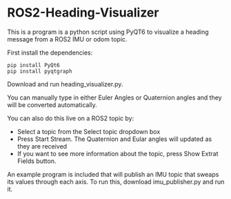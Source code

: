 # ROS2-Heading-Visualizer
This is a program is a python script using PyQT6 to visualize a heading message from a ROS2 IMU or odom topic.

First install the dependencies:

```
pip install PyQt6
pip install pyqtgraph
```

Download and run heading_visualizer.py.

You can manually type in either Euler Angles or Quaternion angles and they will be converted automatically.

You can also do this live on a ROS2 topic by:
  - Select a topic from the Select topic dropdown box
  - Press Start Stream. The Quaternion and Eular angles will updated as they are received
  - If you want to see more information about the topic, press Show Extrat Fields button.

An example program is included that will publish an IMU topic that sweaps its values through each axis. To run this, download imu_publisher.py and run it.
